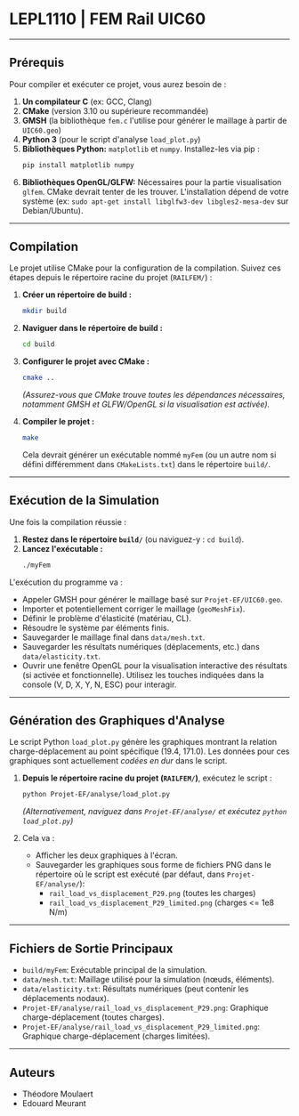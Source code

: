 # LEPL1110 | FEM Rail UIC60
---

## Prérequis

Pour compiler et exécuter ce projet, vous aurez besoin de :

1.  **Un compilateur C** (ex: GCC, Clang)
2.  **CMake** (version 3.10 ou supérieure recommandée)
3.  **GMSH** (la bibliothèque `fem.c` l'utilise pour générer le maillage à partir de `UIC60.geo`)
4.  **Python 3** (pour le script d'analyse `load_plot.py`)
5.  **Bibliothèques Python:** `matplotlib` et `numpy`. Installez-les via pip :
    ```bash
    pip install matplotlib numpy
    ```
6.  **Bibliothèques OpenGL/GLFW:** Nécessaires pour la partie visualisation `glfem`. CMake devrait tenter de les trouver. L'installation dépend de votre système (ex: `sudo apt-get install libglfw3-dev libgles2-mesa-dev` sur Debian/Ubuntu).

---

## Compilation

Le projet utilise CMake pour la configuration de la compilation. Suivez ces étapes depuis le répertoire racine du projet (`RAILFEM/`) :

1.  **Créer un répertoire de build :**
    ```bash
    mkdir build
    ```

2.  **Naviguer dans le répertoire de build :**
    ```bash
    cd build
    ```

3.  **Configurer le projet avec CMake :**
    ```bash
    cmake ..
    ```
    *(Assurez-vous que CMake trouve toutes les dépendances nécessaires, notamment GMSH et GLFW/OpenGL si la visualisation est activée).*

4.  **Compiler le projet :**
    ```bash
    make
    ```
    Cela devrait générer un exécutable nommé `myFem` (ou un autre nom si défini différemment dans `CMakeLists.txt`) dans le répertoire `build/`.

---

## Exécution de la Simulation

Une fois la compilation réussie :

1.  **Restez dans le répertoire `build/`** (ou naviguez-y : `cd build`).
2.  **Lancez l'exécutable :**
    ```bash
    ./myFem
    ```

L'exécution du programme va :
*   Appeler GMSH pour générer le maillage basé sur `Projet-EF/UIC60.geo`.
*   Importer et potentiellement corriger le maillage (`geoMeshFix`).
*   Définir le problème d'élasticité (matériau, CL).
*   Résoudre le système par éléments finis.
*   Sauvegarder le maillage final dans `data/mesh.txt`.
*   Sauvegarder les résultats numériques (déplacements, etc.) dans `data/elasticity.txt`.
*   Ouvrir une fenêtre OpenGL pour la visualisation interactive des résultats (si activée et fonctionnelle). Utilisez les touches indiquées dans la console (V, D, X, Y, N, ESC) pour interagir.

---

## Génération des Graphiques d'Analyse

Le script Python `load_plot.py` génère les graphiques montrant la relation charge-déplacement au point spécifique (19.4, 171.0). Les données pour ces graphiques sont actuellement *codées en dur* dans le script.

1.  **Depuis le répertoire racine du projet (`RAILFEM/`)**, exécutez le script :
    ```bash
    python Projet-EF/analyse/load_plot.py
    ```
    *(Alternativement, naviguez dans `Projet-EF/analyse/` et exécutez `python load_plot.py`)*

2.  Cela va :
    *   Afficher les deux graphiques à l'écran.
    *   Sauvegarder les graphiques sous forme de fichiers PNG dans le répertoire où le script est exécuté (par défaut, dans `Projet-EF/analyse/`):
        *   `rail_load_vs_displacement_P29.png` (toutes les charges)
        *   `rail_load_vs_displacement_P29_limited.png` (charges <= 1e8 N/m)

---

## Fichiers de Sortie Principaux

*   `build/myFem`: Exécutable principal de la simulation.
*   `data/mesh.txt`: Maillage utilisé pour la simulation (nœuds, éléments).
*   `data/elasticity.txt`: Résultats numériques (peut contenir les déplacements nodaux).
*   `Projet-EF/analyse/rail_load_vs_displacement_P29.png`: Graphique charge-déplacement (toutes charges).
*   `Projet-EF/analyse/rail_load_vs_displacement_P29_limited.png`: Graphique charge-déplacement (charges limitées).

---

## Auteurs

*   Théodore Moulaert
*   Edouard Meurant